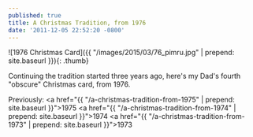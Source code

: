 ```yaml
---
published: true
title: A Christmas Tradition, from 1976
date: '2011-12-05 22:52:20 -0800'
---
```

![1976 Christmas Card]({{ "/images/2015/03/76_pimru.jpg" | prepend: site.baseurl }}){: .thumb}

Continuing the tradition started three years ago, here's my Dad's fourth
"obscure" Christmas card, from 1976.<!--more-->

Previously:
<a href="{{ "/a-christmas-tradition-from-1975" | prepend: site.baseurl }}">1975</a>
<a href="{{ "/a-christmas-tradition-from-1974" | prepend: site.baseurl }}">1974</a>
<a href="{{ "/a-christmas-tradition-from-1973" | prepend: site.baseurl }}">1973</a>

